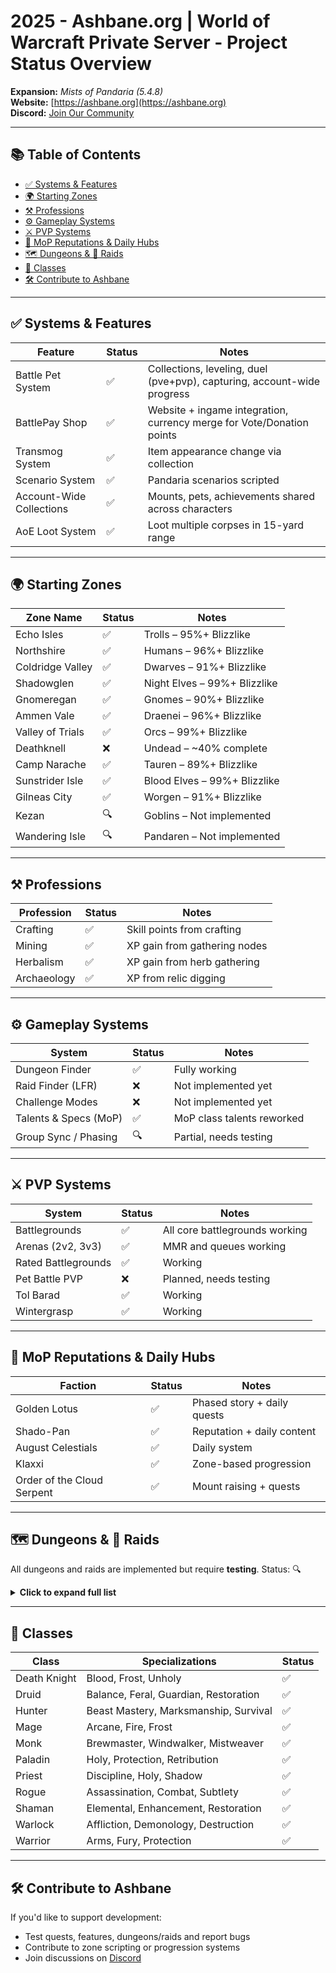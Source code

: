 # 2025 - Ashbane.org | World of Warcraft Private Server - Project Status Overview
**Expansion:** *Mists of Pandaria (5.4.8)*  
**Website:** [https://ashbane.org](https://ashbane.org)  
**Discord:** [Join Our Community](https://discord.ashbane.org)

---

## 📚 Table of Contents

- [✅ Systems & Features](#-systems--features)
- [🌍 Starting Zones](#-starting-zones)
- [⚒️ Professions](#️-professions)
- [⚙️ Gameplay Systems](#️-gameplay-systems)
- [⚔️ PVP Systems](#-pvp-systems)
- [🏅 MoP Reputations & Daily Hubs](#-mop-reputations--daily-hubs)
- [🗺️ Dungeons & 🏰 Raids](#️-dungeons--raids)
- [🧙 Classes](#-classes)
- [🛠️ Contribute to Ashbane](#️-contribute-to-ashbane)

---

## ✅ Systems & Features

| Feature                  | Status | Notes                                                                 |
|--------------------------|--------|-----------------------------------------------------------------------|
| Battle Pet System        | ✅     | Collections, leveling, duel (pve+pvp), capturing, account-wide progress |
| BattlePay Shop           | ✅     | Website + ingame integration, currency merge for Vote/Donation points |
| Transmog System          | ✅     | Item appearance change via collection                                 |
| Scenario System          | ✅     | Pandaria scenarios scripted                                           |
| Account-Wide Collections | ✅     | Mounts, pets, achievements shared across characters                   |
| AoE Loot System          | ✅     | Loot multiple corpses in 15-yard range                                |

---

## 🌍 Starting Zones

| Zone Name           | Status | Notes                        |
|---------------------|--------|------------------------------|
| Echo Isles          | ✅     | Trolls – 95%+ Blizzlike      |
| Northshire          | ✅     | Humans – 96%+ Blizzlike      |
| Coldridge Valley    | ✅     | Dwarves – 91%+ Blizzlike     |
| Shadowglen          | ✅     | Night Elves – 99%+ Blizzlike |
| Gnomeregan          | ✅     | Gnomes – 90%+ Blizzlike      |
| Ammen Vale          | ✅     | Draenei – 96%+ Blizzlike     |
| Valley of Trials    | ✅     | Orcs – 99%+ Blizzlike        |
| Deathknell          | ❌     | Undead – ~40% complete       |
| Camp Narache        | ✅     | Tauren – 89%+ Blizzlike      |
| Sunstrider Isle     | ✅     | Blood Elves – 99%+ Blizzlike |
| Gilneas City        | ✅     | Worgen – 91%+ Blizzlike      |
| Kezan               | 🔍     | Goblins – Not implemented    |
| Wandering Isle      | 🔍     | Pandaren – Not implemented   |

---

## ⚒️ Professions

| Profession   | Status | Notes                         |
|--------------|--------|-------------------------------|
| Crafting     | ✅     | Skill points from crafting    |
| Mining       | ✅     | XP gain from gathering nodes  |
| Herbalism    | ✅     | XP gain from herb gathering   |
| Archaeology  | ✅     | XP from relic digging         |

---

## ⚙️ Gameplay Systems

| System                 | Status | Notes                          |
|------------------------|--------|--------------------------------|
| Dungeon Finder         | ✅     | Fully working                  |
| Raid Finder (LFR)      | ❌     | Not implemented yet            |
| Challenge Modes        | ❌     | Not implemented yet            |
| Talents & Specs (MoP)  | ✅     | MoP class talents reworked     |
| Group Sync / Phasing   | 🔍     | Partial, needs testing         |

---

## ⚔️ PVP Systems

| System                | Status | Notes                              |
|------------------------|--------|------------------------------------|
| Battlegrounds          | ✅     | All core battlegrounds working     |
| Arenas (2v2, 3v3)      | ✅     | MMR and queues working             |
| Rated Battlegrounds    | ✅     | Working                            |
| Pet Battle PVP         | ❌     | Planned, needs testing             |
| Tol Barad              | ✅     | Working                            |
| Wintergrasp            | ✅     | Working                            |

---

## 🏅 MoP Reputations & Daily Hubs

| Faction                   | Status | Notes                            |
|---------------------------|--------|----------------------------------|
| Golden Lotus              | ✅     | Phased story + daily quests      |
| Shado-Pan                 | ✅     | Reputation + daily content       |
| August Celestials         | ✅     | Daily system                     |
| Klaxxi                    | ✅     | Zone-based progression           |
| Order of the Cloud Serpent| ✅     | Mount raising + quests           |

---

## 🗺️ Dungeons & 🏰 Raids

All dungeons and raids are implemented but require **testing**. Status: 🔍

<details>
<summary><strong>Click to expand full list</strong></summary>

### Classic Dungeons
- Deadmines  
- Wailing Caverns  
- Shadowfang Keep  
- Scarlet Monastery (All Wings)  
- Scholomance  
- Stratholme  
- Uldaman  
- Zul'Farrak  

### TBC Dungeons
- Hellfire Ramparts  
- The Blood Furnace  
- The Shattered Halls  
- Mana-Tombs  
- Sethekk Halls  
- Shadow Labyrinth  
- Magisters' Terrace  

### WotLK Dungeons
- Utgarde Keep  
- The Nexus  
- Azjol-Nerub  
- Halls of Stone  
- Halls of Lightning  
- The Oculus  
- Trial of the Champion  
- Forge of Souls  

### Cataclysm Dungeons
- Blackrock Caverns  
- Throne of the Tides  
- The Stonecore  
- Vortex Pinnacle  
- Grim Batol  
- Halls of Origination  
- Zul’Aman  
- Zul’Gurub  

### Mists of Pandaria Dungeons
- Temple of the Jade Serpent  
- Stormstout Brewery  
- Shado-Pan Monastery  
- Gate of the Setting Sun  
- Mogu’shan Palace  
- Scholomance (Revamp)  
- Scarlet Halls  
- Scarlet Monastery  
- Siege of Niuzao Temple  

---

### Classic Raids
- Molten Core  
- Blackwing Lair  
- Ahn'Qiraj (20 & 40)  

### TBC Raids
- Karazhan  
- Gruul’s Lair  
- Magtheridon’s Lair  
- Serpentshrine Cavern  
- Tempest Keep  
- Black Temple  
- Sunwell Plateau  

### WotLK Raids
- Naxxramas (Revamp)  
- Ulduar  
- Trial of the Crusader  
- Icecrown Citadel  
- Vault of Archavon  
- Ruby Sanctum  

### Cataclysm Raids
- Baradin Hold  
- Blackwing Descent  
- Bastion of Twilight  
- Throne of the Four Winds  
- Firelands  
- Dragon Soul  

### MoP Raids
- Mogu’shan Vaults  
- Heart of Fear  
- Terrace of Endless Spring  
- Throne of Thunder  
- Siege of Orgrimmar  

#### World Bosses
- Galleon  
- Nalak  
- Oondasta  

</details>

---

## 🧙 Classes

| Class         | Specializations                      | Status |
|---------------|--------------------------------------|--------|
| Death Knight  | Blood, Frost, Unholy                 | ✅     |
| Druid         | Balance, Feral, Guardian, Restoration| ✅     |
| Hunter        | Beast Mastery, Marksmanship, Survival| ✅     |
| Mage          | Arcane, Fire, Frost                  | ✅     |
| Monk          | Brewmaster, Windwalker, Mistweaver   | ✅     |
| Paladin       | Holy, Protection, Retribution        | ✅     |
| Priest        | Discipline, Holy, Shadow             | ✅     |
| Rogue         | Assassination, Combat, Subtlety      | ✅     |
| Shaman        | Elemental, Enhancement, Restoration   | ✅     |
| Warlock       | Affliction, Demonology, Destruction  | ✅     |
| Warrior       | Arms, Fury, Protection               | ✅     |

---

## 🛠️ Contribute to Ashbane

If you'd like to support development:
- Test quests, features, dungeons/raids and report bugs
- Contribute to zone scripting or progression systems
- Join discussions on [Discord]([https://discord.ashbane.org)
